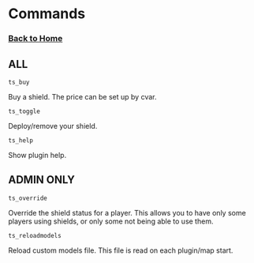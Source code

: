 # Commands


### [Back to Home](index.md)



## ALL
    ts_buy

Buy a shield. The price can be set up by cvar.


    ts_toggle

Deploy/remove your shield.


    ts_help

Show plugin help.


## ADMIN ONLY
    ts_override

Override the shield status for a player. This allows you to have only some players using shields, or only some not being able to use them.


    ts_reloadmodels

Reload custom models file. This file is read on each plugin/map start.

